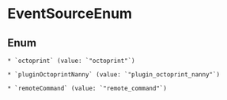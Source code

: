 
# EventSourceEnum

## Enum


    * `octoprint` (value: `"octoprint"`)

    * `pluginOctoprintNanny` (value: `"plugin_octoprint_nanny"`)

    * `remoteCommand` (value: `"remote_command"`)



